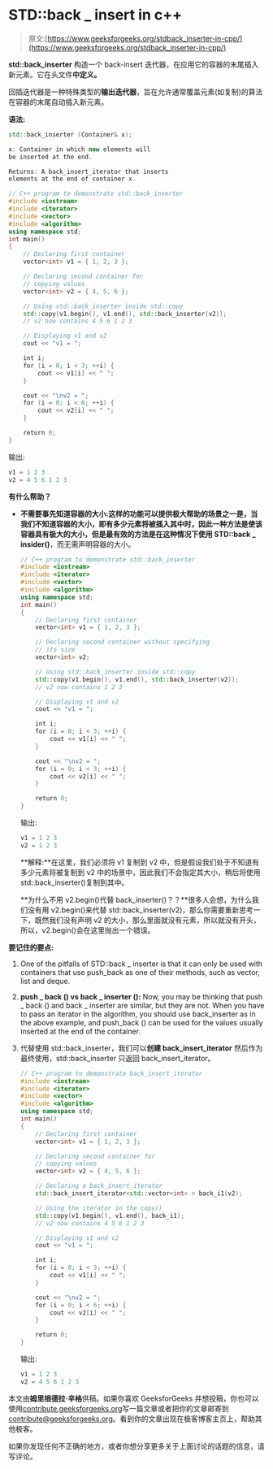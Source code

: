 # STD::back _ insert in c++

> 原文:[https://www.geeksforgeeks.org/stdback_inserter-in-cpp/](https://www.geeksforgeeks.org/stdback_inserter-in-cpp/)

**std::back_inserter** 构造一个 back-insert 迭代器，在应用它的容器的末尾插入新元素。它在头文件**中定义。**

回插迭代器是一种特殊类型的**输出迭代器**，旨在允许通常覆盖元素(如复制)的算法在容器的末尾自动插入新元素。

**语法:**

```cpp
std::back_inserter (Container& x);

x: Container in which new elements will 
be inserted at the end.

Returns: A back_insert_iterator that inserts 
elements at the end of container x.

```

```cpp
// C++ program to demonstrate std::back_inserter
#include <iostream>
#include <iterator>
#include <vector>
#include <algorithm>
using namespace std;
int main()
{
    // Declaring first container
    vector<int> v1 = { 1, 2, 3 };

    // Declaring second container for
    // copying values
    vector<int> v2 = { 4, 5, 6 };

    // Using std::back_inserter inside std::copy
    std::copy(v1.begin(), v1.end(), std::back_inserter(v2));
    // v2 now contains 4 5 6 1 2 3

    // Displaying v1 and v2
    cout << "v1 = ";

    int i;
    for (i = 0; i < 3; ++i) {
        cout << v1[i] << " ";
    }

    cout << "\nv2 = ";
    for (i = 0; i < 6; ++i) {
        cout << v2[i] << " ";
    }

    return 0;
}
```

输出:

```cpp
v1 = 1 2 3
v2 = 4 5 6 1 2 3

```

**有什么帮助？**

*   **不需要事先知道容器的大小:**这样的功能可以提供极大帮助的场景之一是，当我们不知道容器的大小，即有多少元素将被插入其中时，因此一种方法是使该容器具有极大的大小，但是**最有效的方法是在这种情况下使用 STD::back _ insider()**，而无需声明容器的大小。

    ```cpp
    // C++ program to demonstrate std::back_inserter
    #include <iostream>
    #include <iterator>
    #include <vector>
    #include <algorithm>
    using namespace std;
    int main()
    {
        // Declaring first container
        vector<int> v1 = { 1, 2, 3 };

        // Declaring second container without specifying
        // its size
        vector<int> v2;

        // Using std::back_inserter inside std::copy
        std::copy(v1.begin(), v1.end(), std::back_inserter(v2));
        // v2 now contains 1 2 3

        // Displaying v1 and v2
        cout << "v1 = ";

        int i;
        for (i = 0; i < 3; ++i) {
            cout << v1[i] << " ";
        }

        cout << "\nv2 = ";
        for (i = 0; i < 3; ++i) {
            cout << v2[i] << " ";
        }

        return 0;
    }
    ```

    输出:

    ```cpp
    v1 = 1 2 3
    v2 = 1 2 3

    ```

    **解释:**在这里，我们必须将 v1 复制到 v2 中，但是假设我们处于不知道有多少元素将被复制到 v2 中的场景中，因此我们不会指定其大小，稍后将使用 std::back_inserter()复制到其中。

    **为什么不用 v2.begin()代替 back_inserter()？？**很多人会想，为什么我们没有用 v2.begin()来代替 std::back_inserter(v2)，那么你需要重新思考一下，既然我们没有声明 v2 的大小，那么里面就没有元素，所以就没有开头，所以，v2.begin()会在这里抛出一个错误。

**要记住的要点:**

1.  One of the pitfalls of STD::back _ inserter is that it can only be used with containers that use push_back as one of their methods, such as vector, list and deque.
2.  **push _ back () vs back _ inserter ():** Now, you may be thinking that push _ back () and back _ inserter are similar, but they are not. When you have to pass an iterator in the algorithm, you should use back_inserter as in the above example, and push_back () can be used for the values usually inserted at the end of the container.
3.  代替使用 std::back_inserter，我们可以**创建 back_insert_iterator** 然后作为最终使用，std::back_inserter 只返回 back_insert_iterator。

    ```cpp
    // C++ program to demonstrate back_insert_iterator
    #include <iostream>
    #include <iterator>
    #include <vector>
    #include <algorithm>
    using namespace std;
    int main()
    {
        // Declaring first container
        vector<int> v1 = { 1, 2, 3 };

        // Declaring second container for
        // copying values
        vector<int> v2 = { 4, 5, 6 };

        // Declaring a back_insert_iterator
        std::back_insert_iterator<std::vector<int> > back_i1(v2);

        // Using the iterator in the copy()
        std::copy(v1.begin(), v1.end(), back_i1);
        // v2 now contains 4 5 6 1 2 3

        // Displaying v1 and v2
        cout << "v1 = ";

        int i;
        for (i = 0; i < 3; ++i) {
            cout << v1[i] << " ";
        }

        cout << "\nv2 = ";
        for (i = 0; i < 6; ++i) {
            cout << v2[i] << " ";
        }

        return 0;
    }
    ```

    输出:

    ```cpp
    v1 = 1 2 3
    v2 = 4 5 6 1 2 3

    ```

本文由**姆里根德拉·辛格**供稿。如果你喜欢 GeeksforGeeks 并想投稿，你也可以使用[contribute.geeksforgeeks.org](http://www.contribute.geeksforgeeks.org)写一篇文章或者把你的文章邮寄到 contribute@geeksforgeeks.org。看到你的文章出现在极客博客主页上，帮助其他极客。

如果你发现任何不正确的地方，或者你想分享更多关于上面讨论的话题的信息，请写评论。